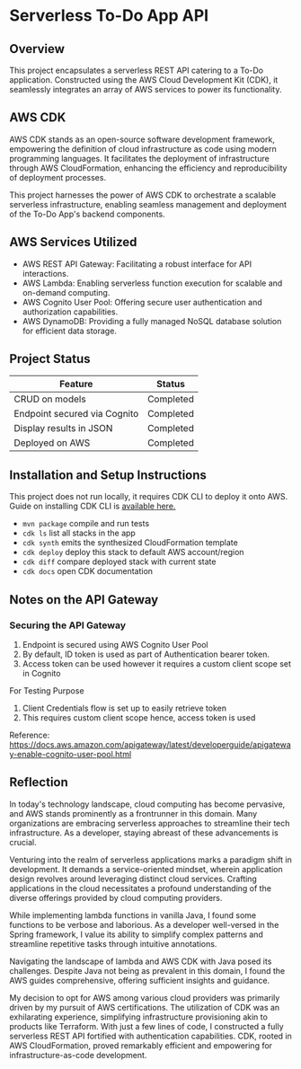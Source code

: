 # Serverless To-Do App API

## Overview

This project encapsulates a serverless REST API catering to a To-Do application. Constructed using the AWS Cloud Development Kit (CDK), it seamlessly integrates an array of AWS services to power its functionality.

## AWS CDK

AWS CDK stands as an open-source software development framework, empowering the definition of cloud infrastructure as code using modern programming languages. It facilitates the deployment of infrastructure through AWS CloudFormation, enhancing the efficiency and reproducibility of deployment processes.

This project harnesses the power of AWS CDK to orchestrate a scalable serverless infrastructure, enabling seamless management and deployment of the To-Do App's backend components.

## AWS Services Utilized
* AWS REST API Gateway: Facilitating a robust interface for API interactions.
* AWS Lambda: Enabling serverless function execution for scalable and on-demand computing.
* AWS Cognito User Pool: Offering secure user authentication and authorization capabilities.
* AWS DynamoDB: Providing a fully managed NoSQL database solution for efficient data storage.

## Project Status

|Feature|Status  |
|--|--|
|CRUD on models|Completed  |
|Endpoint secured via Cognito|Completed  |
|Display results in JSON | Completed
| Deployed on AWS| Completed


## Installation and Setup Instructions
This project does not run locally, it requires CDK CLI to deploy it onto AWS.
Guide on installing CDK CLI is [available here.](https://docs.aws.amazon.com/cdk/v2/guide/cli.html)

 * `mvn package`     compile and run tests
 * `cdk ls`          list all stacks in the app
 * `cdk synth`       emits the synthesized CloudFormation template
 * `cdk deploy`      deploy this stack to default AWS account/region
 * `cdk diff`        compare deployed stack with current state
 * `cdk docs`        open CDK documentation


## Notes on the API Gateway

### Securing the API Gateway

1. Endpoint is secured using AWS Cognito User Pool
2. By default, ID token is used as part of Authentication bearer token. 
3. Access token can be used however it requires a custom client scope set in Cognito

For Testing Purpose
1. Client Credentials flow is set up to easily retrieve token
2. This requires custom client scope hence, access token is used

Reference: https://docs.aws.amazon.com/apigateway/latest/developerguide/apigateway-enable-cognito-user-pool.html

## Reflection
In today's technology landscape, cloud computing has become pervasive, and AWS stands prominently as a frontrunner in this domain. Many organizations are embracing serverless approaches to streamline their tech infrastructure. As a developer, staying abreast of these advancements is crucial.

Venturing into the realm of serverless applications marks a paradigm shift in development. It demands a service-oriented mindset, wherein application design revolves around leveraging distinct cloud services. Crafting applications in the cloud necessitates a profound understanding of the diverse offerings provided by cloud computing providers.

While implementing lambda functions in vanilla Java, I found some functions to be verbose and laborious. As a developer well-versed in the Spring framework, I value its ability to simplify complex patterns and streamline repetitive tasks through intuitive annotations.

Navigating the landscape of lambda and AWS CDK with Java posed its challenges. Despite Java not being as prevalent in this domain, I found the AWS guides comprehensive, offering sufficient insights and guidance.

My decision to opt for AWS among various cloud providers was primarily driven by my pursuit of AWS certifications. The utilization of CDK was an exhilarating experience, simplifying infrastructure provisioning akin to products like Terraform. With just a few lines of code, I constructed a fully serverless REST API fortified with authentication capabilities. CDK, rooted in AWS CloudFormation, proved remarkably efficient and empowering for infrastructure-as-code development.
